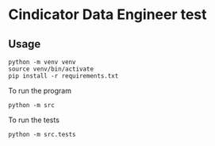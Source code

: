 # Cindicator Data Engineer test

## Usage

```
python -m venv venv
source venv/bin/activate
pip install -r requirements.txt
```

To run the program

```
python -m src
```

To run the tests
```
python -m src.tests
```